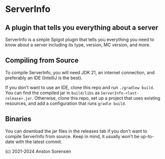 ServerInfo
==========
A plugin that tells you everything about a server
--------------------------------------------------

ServerInfo is a simple Spigot plugin that tells you everything you need to know about a server including its type,
version, MC version, and more.

Compiling from Source
------
To compile ServerInfo, you will need JDK 21, an internet connection, and preferably an IDE (IntelliJ is the best).

If you don't want to use an IDE, clone this repo and run `./gradlew build`. You can find the compiled jar
in `build/libs` as `ServerInfo-<last-release>.jar`. Otherwise, clone this repo, set up a project that uses existing
resources, and add a configuration that runs `gradle build`.

Binaries
------
You can download the jar files in the releases tab if you don't want to compile ServerInfo from source. Keep in
mind, it usually won't be up-to-date with the latest commit.

(c) 2021-2024 Anston Sorensen
